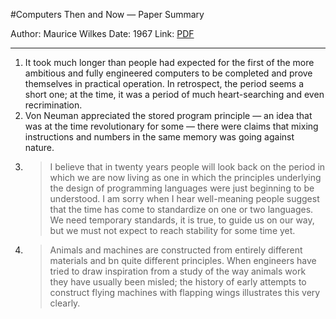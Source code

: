 #Computers Then and Now — Paper Summary


Author: Maurice Wilkes
Date: 1967
Link: [PDF](https://dl.acm.org/doi/pdf/10.1145/321439.321440)

-----

1. It took much longer than people had expected for the first of the more ambitious and fully engineered computers to be completed and prove themselves in practical operation. In retrospect, the period seems a short one; at the time, it was a period of much heart-searching and even recrimination.
2. Von Neuman appreciated the stored program principle — an idea that was at the time revolutionary for some — there were claims that mixing instructions and numbers in the same memory was going against nature.
3. > I believe that in twenty years people will look back on the period in which we are now living as one in which the principles underlying the design of programming languages were just beginning to be understood. I am sorry when I hear well-meaning people suggest that the time has come to standardize on one or two languages. We need temporary standards, it is true, to guide us on our way, but we must not expect to reach stability for some time yet.
4. > Animals and machines are constructed from entirely different materials and bn quite different principles. When engineers have tried to draw inspiration from a study of the way animals work they have usually been misled; the history of early attempts to construct flying machines with flapping wings illustrates this very clearly.
